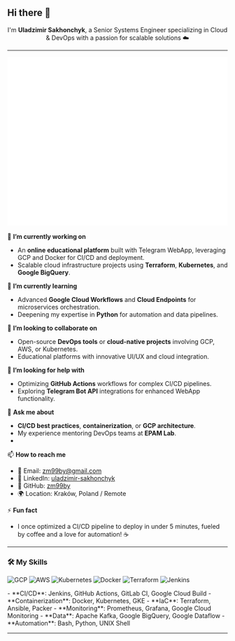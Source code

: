 ## Hi there 👋

<p align="center">
  I'm <b>Uladzimir Sakhonchyk</b>, a Senior Systems Engineer specializing in Cloud & DevOps with a passion for scalable solutions ☁️
</p>

---
<p align="center">
  <img src="github-metrics.svg" alt="GitHub Metrics">
</p>

🔭 **I’m currently working on**  
- An **online educational platform** built with Telegram WebApp, leveraging GCP and Docker for CI/CD and deployment.  
- Scalable cloud infrastructure projects using **Terraform**, **Kubernetes**, and **Google BigQuery**.

🌱 **I’m currently learning**  
- Advanced **Google Cloud Workflows** and **Cloud Endpoints** for microservices orchestration.
- Deepening my expertise in **Python** for automation and data pipelines.

👯 **I’m looking to collaborate on**  
- Open-source **DevOps tools** or **cloud-native projects** involving GCP, AWS, or Kubernetes.
- Educational platforms with innovative UI/UX and cloud integration.

🤔 **I’m looking for help with**  
- Optimizing **GitHub Actions** workflows for complex CI/CD pipelines.
- Exploring **Telegram Bot API** integrations for enhanced WebApp functionality.

💬 **Ask me about**  
- **CI/CD best practices**, **containerization**, or **GCP architecture**.
- My experience mentoring DevOps teams at **EPAM Lab**.
- 
📫 **How to reach me**  
- 📧 Email: zm99by@gmail.com  
- 💼 LinkedIn: [uladzimir-sakhonchyk](https://linkedin.com/in/uladzimir-sakhonchyk-917a4bb9)  
- 🐙 GitHub: [zm99by](https://github.com/zm99by)  
- 🌍 Location: Kraków, Poland / Remote

⚡ **Fun fact**  
- I once optimized a CI/CD pipeline to deploy in under 5 minutes, fueled by coffee and a love for automation! ☕
---

### 🛠 My Skills
<p>
  <img src="https://img.shields.io/badge/-GCP-4285F4?logo=google-cloud&logoColor=white" alt="GCP">
  <img src="https://img.shields.io/badge/-AWS-232F3E?logo=amazon-aws&logoColor=white" alt="AWS">
  <img src="https://img.shields.io/badge/-Kubernetes-326CE5?logo=kubernetes&logoColor=white" alt="Kubernetes">
  <img src="https://img.shields.io/badge/-Docker-2496ED?logo=docker&logoColor=white" alt="Docker">
  <img src="https://img.shields.io/badge/-Terraform-623CE4?logo=terraform&logoColor=white" alt="Terraform">
  <img src="https://img.shields.io/badge/-Jenkins-D24939?logo=jenkins&logoColor=white" alt="Jenkins">
</p>
- **CI/CD**: Jenkins, GitHub Actions, GitLab CI, Google Cloud Build  
- **Containerization**: Docker, Kubernetes, GKE  
- **IaC**: Terraform, Ansible, Packer  
- **Monitoring**: Prometheus, Grafana, Google Cloud Monitoring  
- **Data**: Apache Kafka, Google BigQuery, Google Dataflow  
- **Automation**: Bash, Python, UNIX Shell  

---
